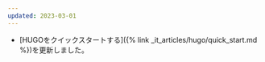 ```yaml
---
updated: 2023-03-01
---
```

- [HUGOをクイックスタートする]({% link _it_articles/hugo/quick_start.md %})を更新しました。